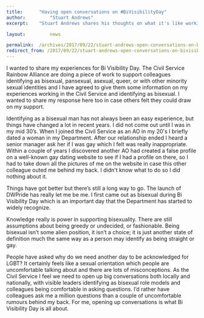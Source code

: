 ```yaml
---
title: 		"Having open conversations on #BiVisibilityDay"
author: 		"Stuart Andrews"
excerpt: 	"Stuart Andrews shares his thoughts on what it's like working in the Civil Service and being bisexual for #BiVisibilityDay."

layout: 		news

permalink: 	/archives/2017/09/22/stuart-andrews-open-conversations-on-bivisibilityday/
redirect_from: /2017/09/22/stuart-andrews-open-conversations-on-bivisibilityday/
---
```


I wanted to share my experiences for Bi Visibility Day. The Civil Service Rainbow Alliance are doing a piece of work to support colleagues identifying as bisexual, pansexual, asexual, queer, or with other minority sexual identities and I have agreed to give them some information on my experiences working in the Civil Service and identifying as bisexual. I wanted to share my response here too in case others felt they could draw on my support.

Identifying as a bisexual man has not always been an easy experience, but things have changed a lot in recent years. I did not come out until I was in my mid 30’s. When I joined the Civil Service as an AO in my 20's I briefly dated a woman in my Department. After our relationship ended I heard a senior manager ask her if I was gay which I felt was really inappropriate. Within a couple of years I discovered another AO had created a false profile on a well-known gay dating website to see if I had a profile on there, so I had to take down all the pictures of me on the website in case this other colleague outed me behind my back. I didn't know what to do so I did nothing about it.

Things have got better but there’s still a long way to go. The launch of DWPride has really let me be me. I first came out as bisexual during Bi Visibility Day which is an important day that the Department has started to widely recognize. 

Knowledge really is power in supporting bisexuality. There are still assumptions about being greedy or undecided, or fashionable. Being bisexual isn’t some alien position, it isn’t a choice; it is just another state of definition much the same way as a person may identify as being straight or gay. 

People have asked why do we need another day to be acknowledged for LGBT? It certainly feels like a sexual orientation which people are uncomfortable talking about and there are lots of misconceptions. As the Civil Service I feel we need to open up big conversations both locally and nationally, with visible leaders identifying as bisexual role models and colleagues being comfortable in asking questions. I’d rather have colleagues ask me a million questions than a couple of uncomfortable rumours behind my back. For me, opening up conversations is what Bi Visibility Day is all about.

